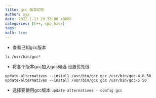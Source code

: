 ```yaml
---
title: gcc 版本切花
author: xyx
date: 2022-1-13 20:33:00 +0800
categories: [C++, cpp_base]
tags: 
math: true
---
```



- 查看已知gcc版本

`ls /usr/bin/gcc*`

- 将各个版本gcc加入gcc候选 设置优先级

```
update-alternatives --install /usr/bin/gcc gcc /usr/bin/gcc-4.8 50
update-alternatives --install /usr/bin/gcc gcc /usr/bin/gcc-5 50
```

- 选择要使用gcc版本
`update-alternatives --config gcc`

